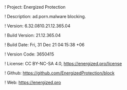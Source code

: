 ! Project: Energized Protection

! Description: ad.porn.malware blocking.

! Version: 6.32.0810.21.12.365.04

! Build Version: 21.12.365.04

! Build Date: Fri, 31 Dec 21 04:15:38 +06

! Version Code: 3650415

! License: CC BY-NC-SA 4.0, https://energized.pro/license

! Github: https://github.com/EnergizedProtection/block

! Web: https://energized.pro
